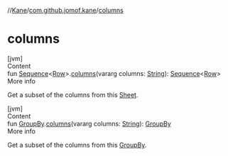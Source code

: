 //[Kane](../index.md)/[com.github.jomof.kane](index.md)/[columns](columns.md)



# columns  
[jvm]  
Content  
fun [Sequence](https://kotlinlang.org/api/latest/jvm/stdlib/kotlin.sequences/-sequence/index.html)<[Row](../com.github.jomof.kane.api/-row/index.md)>.[columns](columns.md)(vararg columns: [String](https://kotlinlang.org/api/latest/jvm/stdlib/kotlin/-string/index.html)): [Sequence](https://kotlinlang.org/api/latest/jvm/stdlib/kotlin.sequences/-sequence/index.html)<[Row](../com.github.jomof.kane.api/-row/index.md)>  
More info  


Get a subset of the columns from this [Sheet](../com.github.jomof.kane.impl.sheet/-sheet/index.md).

  


[jvm]  
Content  
fun [GroupBy](../com.github.jomof.kane.impl.sheet/-group-by/index.md).[columns](columns.md)(vararg columns: [String](https://kotlinlang.org/api/latest/jvm/stdlib/kotlin/-string/index.html)): [GroupBy](../com.github.jomof.kane.impl.sheet/-group-by/index.md)  
More info  


Get a subset of the columns from this [GroupBy](../com.github.jomof.kane.impl.sheet/-group-by/index.md).

  



